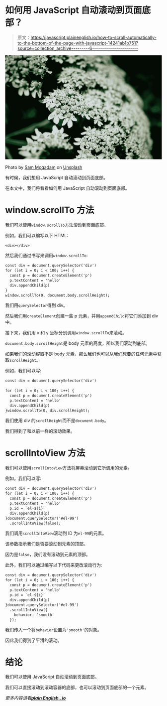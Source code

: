 # 如何用 JavaScript 自动滚动到页面底部？

> 原文：<https://javascript.plainenglish.io/how-to-scroll-automatically-to-the-bottom-of-the-page-with-javascript-14241ab1b751?source=collection_archive---------6----------------------->

![](img/8c8689a9ab104ebb40ab1c47a4a964c1.png)

Photo by [Sam Moqadam](https://unsplash.com/@itssammoqadam?utm_source=medium&utm_medium=referral) on [Unsplash](https://unsplash.com?utm_source=medium&utm_medium=referral)

有时候，我们想用 JavaScript 自动滚动到页面底部。

在本文中，我们将看看如何用 JavaScript 自动滚动到页面底部。

# window.scrollTo 方法

我们可以使用`window.scrollTo`方法滚动到页面底部。

例如，我们可以编写以下 HTML:

```
<div></div>
```

然后我们通过书写来调用`window.scrollTo`:

```
const div = document.querySelector('div')
for (let i = 0; i < 100; i++) {
  const p = document.createElement('p')
  p.textContent = 'hello'
  div.appendChild(p)
}
window.scrollTo(0, document.body.scrollHeight);
```

我们用`querySelector`得到 div。

然后我们用`createElement`创建一些 p 元素，并用`appendChild`将它们添加到 div 中。

接下来，我们用 x 和 y 坐标分别调用`window.scrollTo`来滚动。

`document.body.scrollHeight`是 body 元素的高度，所以我们滚动到底部。

如果我们的滚动容器不是 body 元素，那么我们也可以从我们想要的任何元素中获取`scrollHeight`。

例如，我们可以写:

```
const div = document.querySelector('div')

for (let i = 0; i < 100; i++) {
  const p = document.createElement('p')
  p.textContent = 'hello'
  div.appendChild(p)
}window.scrollTo(0, div.scrollHeight);
```

我们使用 div 的`scrollHeight`而不是`document.body`。

我们得到了和以前一样的滚动效果。

# scrollIntoView 方法

我们可以使用`scrollIntoView`方法将屏幕滚动到它所调用的元素。

例如，我们可以写:

```
const div = document.querySelector('div')
for (let i = 0; i < 100; i++) {
  const p = document.createElement('p')
  p.textContent = 'hello'
  p.id = `el-${i}`
  div.appendChild(p)
}document.querySelector('#el-99')
  .scrollIntoView(false);
```

我们调用`scrollIntoView`滚动到 ID 为`el-99`的元素。

该参数指示我们是否要滚动到元素的顶部。

因为是`false`，我们没有滚动到元素的顶部。

此外，我们可以通过编写以下代码来更改滚动行为:

```
const div = document.querySelector('div')
for (let i = 0; i < 100; i++) {
  const p = document.createElement('p')
  p.textContent = 'hello'
  p.id = `el-${i}`
  div.appendChild(p)
}document.querySelector('#el-99')
  .scrollIntoView({
    behavior: 'smooth'
  });
```

我们传入一个将`behavior`设置为`'smooth'`的对象。

因此我们得到了平滑的滚动。

# 结论

我们可以使用 JavaScript 自动滚动到页面底部。

我们可以直接滚动到滚动容器的底部，也可以滚动到页面底部的一个元素。

*更多内容请看*[***plain English . io***](http://plainenglish.io)